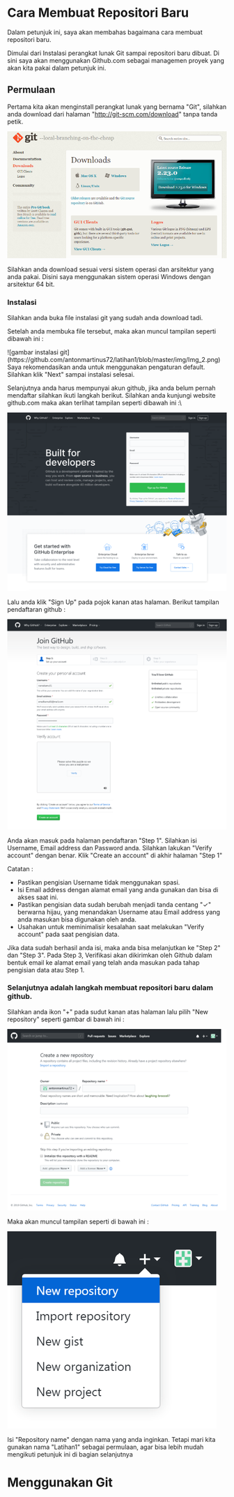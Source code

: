 # Cara Membuat Repositori Baru

<p>Dalam petunjuk ini, saya akan membahas bagaimana cara membuat repositori baru.</p>
Dimulai dari Instalasi perangkat lunak Git sampai repositori baru dibuat.
Di sini saya akan menggunakan Github.com sebagai managemen proyek yang akan kita pakai dalam petunjuk ini.

## Permulaan
Pertama kita akan menginstall perangkat lunak yang bernama "Git", silahkan anda download dari halaman "http://git-scm.com/download" tanpa tanda petik.

![gambar web git-scm](https://github.com/antonmartinus72/latihan1/blob/master/img/Img_1.png)

Silahkan anda download sesuai versi sistem operasi dan arsitektur yang anda pakai. Disini saya menggunakan sistem operasi Windows dengan arsitektur 64 bit.

### Instalasi

<p>Silahkan anda buka file instalasi git yang sudah anda download tadi.</p>
<p>Setelah anda membuka file tersebut, maka akan muncul tampilan seperti dibawah ini :</p>
![gambar instalasi git](https://github.com/antonmartinus72/latihan1/blob/master/img/Img_2.png)
Saya rekomendasikan anda untuk menggunakan pengaturan default. Silahkan klik "Next" sampai instalasi selesai.

Selanjutnya anda harus mempunyai akun github, jika anda belum pernah mendaftar silahkan ikuti langkah berikut.
Silahkan anda kunjungi website github.com maka akan terlihat tampilan seperti dibawah ini :\

![gambar halaman github](https://github.com/antonmartinus72/LatihanVCS/blob/master/img/Img_3.png)

Lalu anda klik "Sign Up" pada pojok kanan atas halaman. 
Berikut tampilan pendaftaran github :

![gambar daftar github](https://github.com/antonmartinus72/LatihanVCS/blob/master/img/Img_4.png)

Anda akan masuk pada halaman pendaftaran "Step 1".
Silahkan isi Username, Email address dan Password anda.
Silahkan lakukan "Verify account" dengan benar.
Klik "Create an account" di akhir halaman "Step 1"

Catatan :

* Pastikan pengisian Username tidak menggunakan spasi.
* Isi Email address dengan alamat email yang anda gunakan dan bisa di akses saat ini.
* Pastikan pengisian data sudah berubah menjadi tanda centang "✓" berwarna hijau, yang menandakan Username atau Email address yang anda masukan bisa digunakan oleh anda.
* Usahakan untuk meminimalisir kesalahan saat melakukan "Verify account" pada saat pengisian data.

Jika data sudah berhasil anda isi, maka anda bisa melanjutkan ke "Step 2" dan "Step 3".
Pada Step 3, Verifikasi akan dikirimkan oleh Github dalam bentuk email ke alamat email yang telah anda masukan pada tahap pengisian data atau Step 1.

### Selanjutnya adalah langkah membuat repositori baru dalam github.

Silahkan anda ikon "+" pada sudut kanan atas halaman lalu pilih "New repository" seperti gambar di bawah ini :

![Img membuat repo](https://github.com/antonmartinus72/LatihanVCS/blob/master/img/Img_5.png)

Maka akan muncul tampilan seperti di bawah ini :

![Img tampilan membuat repositori](https://github.com/antonmartinus72/LatihanVCS/blob/master/img/Img_6.png)

Isi "Repository name" dengan nama yang anda inginkan. Tetapi mari kita gunakan nama "Latihan1" sebagai permulaan, agar bisa lebih mudah mengikuti petunjuk ini di bagian selanjutnya

# Menggunakan Git